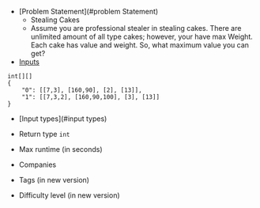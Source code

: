  - [Problem Statement](#problem Statement)
    - Stealing Cakes
    -  Assume you are professional stealer in stealing cakes.
        There are unlimited amount of all type cakes; however, your have max Weight.
        Each cake has value and weight. So, what maximum value you can get?
 - [Inputs](#input)
 ```
 int[][]
 {
     "0": [[7,3], [160,90], [2], [13]],
     "1": [[7,3,2], [160,90,100], [3], [13]]
 }
 ```
 - [Input types](#input types)
 - Return type
`int`
 
 - Max runtime (in seconds)
 - Companies
 - Tags (in new version)
 - Difficulty level (in new version)

